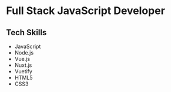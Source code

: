 # Full Stack JavaScript Developer

## Tech Skills

- JavaScript
- Node.js
- Vue.js
- Nuxt.js
- Vuetify
- HTML5
- CSS3
